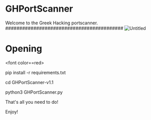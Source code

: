 # GHPortScanner
Welcome to the Greek Hacking portscanner.
##########################################
![Untitled](https://user-images.githubusercontent.com/89479885/130706724-0717b2f4-d4dc-4747-90d9-05262d8e192e.jpg)


Opening
=====
<font color==red>
<p>pip install -r requirements.txt</p>
<p>cd GHPortScanner-v1.1</p>
<p>python3 GHPortScanner.py</p>
<p>That's all you need to do!</p>
<p>Enjoy!</p>
